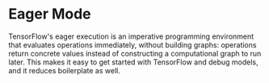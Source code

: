# Eager Mode

TensorFlow's eager execution is an imperative programming environment that evaluates operations immediately, without building graphs: operations return concrete values instead of constructing a computational graph to run later. This makes it easy to get started with TensorFlow and debug models, and it reduces boilerplate as well.